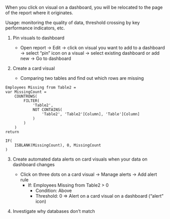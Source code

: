 When you click on visual on a dashboard, you will be relocated to the page of the report where it originates.

Usage: monitoring the quality of data, threshold crossing by key performance indicators, etc.

1. Pin visuals to dashboard
	- Open report -> Edit -> click on visual you want to add to a dashboard -> select “pin” icon on a visual -> select existing dashboard or add new -> Go to dashboard

2. Create a card visual
	- Comparing two tables and find out which rows are missing

```dax
Employees Missing from Table2 = 
var MissingCount =  
    COUNTROWS(
        FILTER(
            'Table2',
            NOT CONTAINS(
                'Table2', 'Table2'[Column], 'Table'[Column]
            )
        )
    )
return

IF(
    ISBLANK(MissingCount), 0, MissingCount
)
```

3. Create automated data alerts on card visuals when your data on dashboard changes
	- Click on three dots on a card visual -> Manage alerts -> Add alert rule
		- If: Employees Missing from Table2 > 0
			- Condition: Above
			- Threshold: 0
			=> Alert on a card visual on a dashboard (“alert” icon)

4. Investigate why databases don’t match